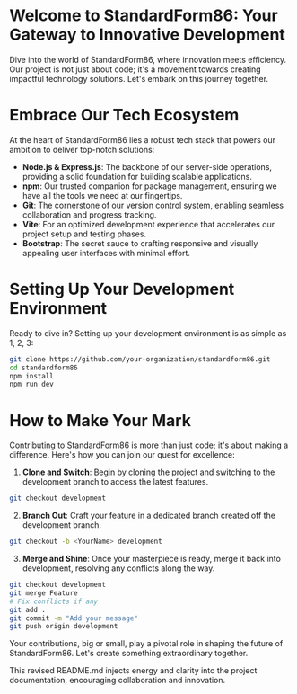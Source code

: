 # Welcome to StandardForm86: Your Gateway to Innovative Development
Dive into the world of StandardForm86, where innovation meets efficiency. Our project is not just about code; it's a movement towards creating impactful technology solutions. Let's embark on this journey together.
# Embrace Our Tech Ecosystem
At the heart of StandardForm86 lies a robust tech stack that powers our ambition to deliver top-notch solutions:
- **Node.js & Express.js**: The backbone of our server-side operations, providing a solid foundation for building scalable applications.
- **npm**: Our trusted companion for package management, ensuring we have all the tools we need at our fingertips.
- **Git**: The cornerstone of our version control system, enabling seamless collaboration and progress tracking.
- **Vite**: For an optimized development experience that accelerates our project setup and testing phases.
- **Bootstrap**: The secret sauce to crafting responsive and visually appealing user interfaces with minimal effort.
# Setting Up Your Development Environment
Ready to dive in? Setting up your development environment is as simple as 1, 2, 3:
```bash
git clone https://github.com/your-organization/standardform86.git
cd standardform86
npm install
npm run dev
```
# How to Make Your Mark
Contributing to StandardForm86 is more than just code; it's about making a difference. Here's how you can join our quest for excellence:
1. **Clone and Switch**: Begin by cloning the project and switching to the development branch to access the latest features.
```bash
git checkout development
```
2. **Branch Out**: Craft your feature in a dedicated branch created off the development branch.
```bash
git checkout -b <YourName> development
```
3. **Merge and Shine**: Once your masterpiece is ready, merge it back into development, resolving any conflicts along the way.
```bash
git checkout development
git merge Feature
# Fix conflicts if any
git add .
git commit -m "Add your message"
git push origin development
```
Your contributions, big or small, play a pivotal role in shaping the future of StandardForm86. Let's create something extraordinary together.

This revised README.md injects energy and clarity into the project documentation, encouraging collaboration and innovation.